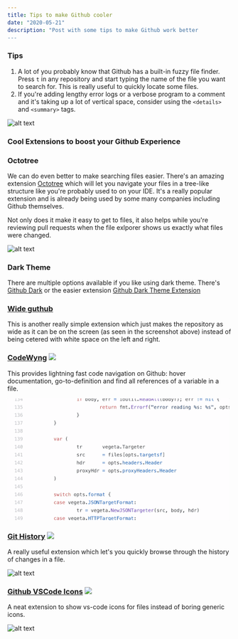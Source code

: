 ```yaml
---
title: Tips to make Github cooler
date: "2020-05-21"
description: "Post with some tips to make Github work better 
---
```


### Tips

1. A lot of you probably know that Github has a built-in fuzzy file finder. Press `t` in any repository and start typing the name of the file you want to search for. This is really useful to quickly locate some files.
2. If you're adding lengthy error logs or a verbose program to a comment and it's taking up a lot of vertical space, consider using the `<details>` and `<summary>` tags.

![alt text](https://gyazo.com/ce0d5e2a0db20ca044c7e8d70669cfc5.gif "Git Preview")




### Cool Extensions to boost your Github Experience

### Octotree

We can do even better to make searching files easier. There's an amazing extension [Octotree](https://github.com/ovity/octotree) which will let you navigate your files in a tree-like structure like you're probably used to on your IDE. It's a really popular extension and is already being used by some many companies including Github themselves.

Not only does it make it easy to get to files, it also helps while you're reviewing pull requests when the file exlporer shows us exactly what files were changed.

![alt text](https://imgur.com/ModcBO4.png "OctoTree")

### Dark Theme

There are multiple options available if you like using dark theme. There's 
[Github Dark](https://github.com/StylishThemes/GitHub-Dark "Github Dark") or the easier extension [Github Dark Theme Extension](https://chrome.google.com/webstore/detail/github-dark-theme/odkdlljoangmamjilkamahebpkgpeacp "Github Dark Theme Extension")

### [Wide guthub](https://chrome.google.com/webstore/detail/github-dark-theme/odkdlljoangmamjilkamahebpkgpeacp "Wide Github")

This is another really simple extension which just makes the repository as wide as it can be on the screen (as seen in the screenshot above) instead of being cetered with white space on the left and right.

### [CodeWyng](https://github.com/CodeWyng/codewyng) <a href="https://chrome.google.com/webstore/detail/codewyng/njkkfaliiinmkcckepjdmgbmjljfdeee"><img src="https://raw.githubusercontent.com/alrra/browser-logos/master/src/chrome/chrome_48x48.png" width="24" /></a>

This provides lightning fast code navigation on Github: hover documentation, go-to-definition and find all references of a variable in a file.

![alt text](https://raw.githubusercontent.com/CodeWyng/codewyng/master/demo.gif "Code Wyng")


### [Git History](https://github.com/pomber/git-history) <a href="https://chrome.google.com/webstore/detail/git-history-browser-exten/laghnmifffncfonaoffcndocllegejnf/related"><img src="https://raw.githubusercontent.com/alrra/browser-logos/master/src/chrome/chrome_48x48.png" width="24" /></a>

A really useful extension which let's you quickly browse through the history of changes in a file.

![alt text](https://gyazo.com/b9d6dff96b52e1722270dad06c4a19c9.gif "Git History")


### [Github VSCode Icons](https://github.com/dderevjanik/github-vscode-icons) <a href="https://chrome.google.com/webstore/detail/github-vscode-icons/hoccpcefjcgnabbmojbfoflggkecmpgd"><img src="https://raw.githubusercontent.com/alrra/browser-logos/master/src/chrome/chrome_48x48.png" width="24" /></a>

A neat extension to show vs-code icons for files instead of boring generic icons.

![alt text](https://imgur.com/0dHeDM7.png "Github VS-Code Icons")

